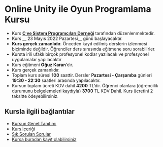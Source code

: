 # Online Unity ile Oyun Programlama Kursu

+ Kurs [__C ve Sistem Programcıları Derneği__](http://www.csystem.org/) tarafından düzenlenmektedir.
+ Kurs __ 23 Mayıs 2022 Pazartesi__ günü başlayacaktır.
+ __Kurs gerçek zamanlıdır.__ Önceden kayıt edilmiş derslerin izlenmesi biçiminde değildir. Öğrenciler ders sırasında eğitmene soru sorabilirler.
+ Kursta irili ufaklı birçok profesyonel kodlar yazılacak ve profesyonel uygulamalar yapılacaktır
+ Kurs eğitmeni __Oğuz Karan__'dır.
+ Kurs gerçek zamanlıdır.
+ Toplam kurs süresi __100__ saattir. Dersler __Pazartesi - Çarşamba__ günleri __19:30 - 22:30__ saatleri arasında yapılacaktır.
+ Kursun toplam ücreti KDV dahil __4200__ TL‘dir. Öğrenci olanlara (öğrencilik durumunu belgelemeleri kaydıyla) __3700__ TL KDV Dahil. Kurs ücretini 2 taksitte ödeyebilirsiniz.

## Kursla ilgili bağlantılar
+ [Kursun Genel Tanıtımı](https://github.com/CSD-1993/Online-Unity-ile-Oyun-Programlama-Kursu/blob/main/kurs-tanitimi.md)
+ [Kurs İçeriği](https://github.com/CSD-1993/Online-Unity-ile-Oyun-Programlama-Kursu/blob/main/kurs-icerigi.md)
+ [Sık Sorulan Sorular](https://github.com/CSD-1993/Online-Unity-ile-Oyun-Programlama-Kursu/blob/main/sss.md)
+ [Kursa buradan kayıt olabilirsiniz](https://us02web.zoom.us/meeting/register/tZEuf-moqTMqGdfPoSur-Mke_-xMTZTUZ49A)
